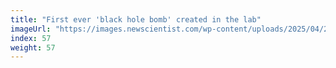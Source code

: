 ```yaml
---
title: "First ever 'black hole bomb' created in the lab"
imageUrl: "https://images.newscientist.com/wp-content/uploads/2025/04/24112328/SEI_248622512.jpg?width=788"
index: 57
weight: 57
---
```

